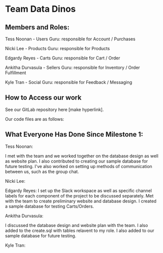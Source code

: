 # Team Data Dinos

## Members and Roles:

Tess Noonan - Users Guru: responsible for Account / Purchases

Nicki Lee - Products Guru: responsible for Products

Edgardy Reyes - Carts Guru: responsible for Cart / Order

Ankitha Durvasula - Sellers Guru: responsible for Inventory / Order Fulfillment

Kyle Tran - Social Guru: responsible for Feedback / Messaging

## How to Access our work

See our GitLab repository here [make hyperlink].

Our code files are as follows:

## What Everyone Has Done Since Milestone 1:

Tess Noonan:

I met with the team and we worked together on the database design as well as website plan.
I also contributed to creating our sample database for future testing.
I've also worked on setting up methods of communication between us, such as the group chat.

Nicki Lee:

Edgardy Reyes:
I set up the Slack workspace as well as specific channel labels for each component of the project to be discussed separately.
Met with the team to create preliminary website and database design.
I created a sample database for testing Carts/Orders.

Ankitha Durvasula:

I discussed the database design and website plan with the team. I also added to the create.sql
with tables relavent to my role. I also added to our sample database for future testing.

Kyle Tran:
